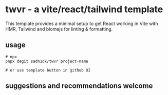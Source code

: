 # twvr - a vite/react/tailwind template

This template provides a minimal setup to get React working in Vite with HMR, Tailwind and biomejs for linting & formatting.

## usage

```
# npx
pnpx degit sadn1ck/twvr project-name

# or use template button in github UI
```

## suggestions and recommendations welcome
